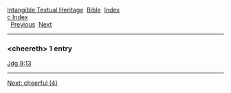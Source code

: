[Intangible Textual Heritage](../../index)  [Bible](../index) 
[Index](index)   
[c Index](_c_)  
  [Previous](c02085)  [Next](c02087) 

------------------------------------------------------------------------

### &lt;cheereth&gt; 1 entry

[Jdg 9:13](../kjv/jdg009.htm#013)  

------------------------------------------------------------------------

[Next: cheerful (4)](c02087)

